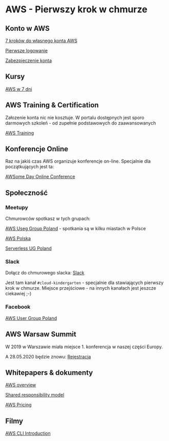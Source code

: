 # AWS - Pierwszy krok w chmurze

## Konto w AWS

[7 kroków do własnego konta AWS](https://swiatchmury.pl/7-krokow-do-wlasnego-konta-w-aws/)

[Pierwsze logowanie](https://swiatchmury.pl/pierwsze-logowanie-w-aws/)

[Zabezpieczenie konta](https://swiatchmury.pl/zabezpiecz-sie-twoje-konto-w-aws-tez/)

## Kursy

[AWS w 7 dni](https://www.udemy.com/course/aws-w-7-dni/)

## AWS Training & Certification

Załozenie konta nic nie kosztuje. W portalu dostępnych jest sporo darmowych szkoleń - od zupełnie podstawowych do zaawansowanych

[AWS Training](https://www.aws.training/)

## Konferencje Online

Raz na jakiś czas AWS organizuje konferencje on-line. Specjalnie dla początkujących jest ta:

[AWSome Day Online Conference](https://aws.amazon.com/events/awsome-day/awsome-day-online/)

## Społeczność

### Meetupy

Chmurowców spotkasz w tych grupach:

[AWS Useg Group Poland](https://www.meetup.com/AWSUGPL) - spotkania są w kilku miastach w Polsce

[AWS Polska](https://www.meetup.com/aws-polska)

[Serverless UG Poland](https://www.meetup.com/ServerlessUGPL/)

### Slack

Dołącz do chmurowego slacka: [Slack](https://github.com/swiatchmury/slack)

Jest tam kanał `#cloud-kindergarten` - specjalnie dla stawiających pierwszy krok w chmurze. Miejsce przejściowe - na innych kanałach jest jeszcze ciekawiej ;-)

### Facebook

[AWS User Group Poland](https://www.facebook.com/groups/AWSUserGroupPoland/)

## AWS Warsaw Summit

W 2019 w Warszawie miała miejsce 1. konferencja w naszej części Europy. 

A 28.05.2020 będzie znowu: [Rejestracja](https://aws.amazon.com/events/summits/warsaw/)

## Whitepapers & dokumenty

[AWS overview](https://d1.awsstatic.com/whitepapers/aws-overview.pdf)

[Shared responsibility model](https://aws.amazon.com/compliance/shared-responsibility-model/)

[AWS Pricing](http://d0.awsstatic.com/whitepapers/aws_pricing_overview.pdf)

## Filmy

[AWS CLI Introduction](https://www.youtube.com/watch?v=iC8zVT5r7Jw)